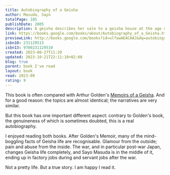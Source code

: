 ```yaml
---
title: Autobiography of a Geisha
author: Masuda, Sayo
totalPage: 185
publishDate: 2005
description: A geisha describes her sale to a geisha house at the age of six, her traditional training, her debut in 1940 at the age of sixteen, and her work at a hot-springs resort, where the realities of everyday life were far removed from the more recognized glamorous geisha quarter of Japan.
link: https://books.google.com/books/about/Autobiography_of_a_Geisha.html?hl=&id=ulfawAEACAAJ
previewLink: http://books.google.com/books?id=ulfawAEACAAJ&dq=autobiography+of+a+geisha&hl=&as_pt=BOOKS&cd=1&source=gbs_api
isbn10: 231129513
isbn13: 9780231129510
created: 2023-08-27T11:20
updated: 2023-10-21T22:11:10+02:00
blog: true
parent: book I've read
layout: book
read: 2023-09
rating: 9
---
```

  
This book is often compared with Arthur Golden's [Memoirs of a Geisha](./Arthur%20Golden,%20Memoirs%20of%20a%20Geisha.md). And for a good reason: the topics are almost identical; the narratives are very similar.  
  
But this book has one important different aspect: contrary to Golden's book, the genuineness of which is sometimes doubted, this is a real autobiography.  
  
I enjoyed reading both books. After Golden's Memoir, many of the mind-boggling facts of Geisha life are recognisable. Glamour from the outside; pain and abuse from the inside. The war, and in particular post-war Japan, changes Geisha life completely, and Sayo Masuda is in the middle of it, ending up in factory jobs during and servant jobs after the war.   
  
Not a pretty life. But a true story.  I am happy I read it.